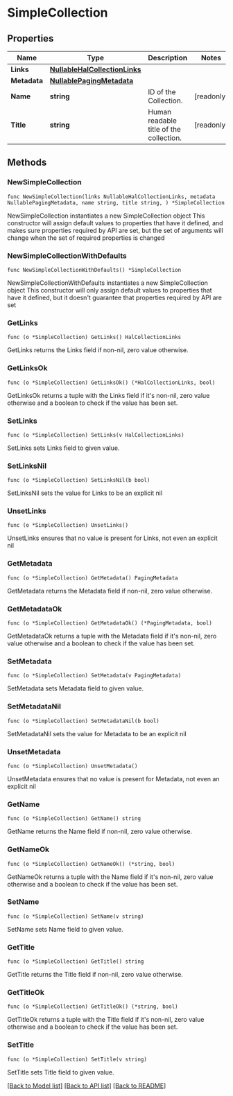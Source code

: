 <!--
Copyright (C) 2020-2023 Arm Limited or its affiliates and Contributors. All rights reserved.
SPDX-License-Identifier: Apache-2.0
-->
# SimpleCollection

## Properties

Name | Type | Description | Notes
------------ | ------------- | ------------- | -------------
**Links** | [**NullableHalCollectionLinks**](HalCollectionLinks.md) |  | 
**Metadata** | [**NullablePagingMetadata**](PagingMetadata.md) |  | 
**Name** | **string** | ID of the Collection. | [readonly] 
**Title** | **string** | Human readable title of the collection. | [readonly] 

## Methods

### NewSimpleCollection

`func NewSimpleCollection(links NullableHalCollectionLinks, metadata NullablePagingMetadata, name string, title string, ) *SimpleCollection`

NewSimpleCollection instantiates a new SimpleCollection object
This constructor will assign default values to properties that have it defined,
and makes sure properties required by API are set, but the set of arguments
will change when the set of required properties is changed

### NewSimpleCollectionWithDefaults

`func NewSimpleCollectionWithDefaults() *SimpleCollection`

NewSimpleCollectionWithDefaults instantiates a new SimpleCollection object
This constructor will only assign default values to properties that have it defined,
but it doesn't guarantee that properties required by API are set

### GetLinks

`func (o *SimpleCollection) GetLinks() HalCollectionLinks`

GetLinks returns the Links field if non-nil, zero value otherwise.

### GetLinksOk

`func (o *SimpleCollection) GetLinksOk() (*HalCollectionLinks, bool)`

GetLinksOk returns a tuple with the Links field if it's non-nil, zero value otherwise
and a boolean to check if the value has been set.

### SetLinks

`func (o *SimpleCollection) SetLinks(v HalCollectionLinks)`

SetLinks sets Links field to given value.


### SetLinksNil

`func (o *SimpleCollection) SetLinksNil(b bool)`

 SetLinksNil sets the value for Links to be an explicit nil

### UnsetLinks
`func (o *SimpleCollection) UnsetLinks()`

UnsetLinks ensures that no value is present for Links, not even an explicit nil
### GetMetadata

`func (o *SimpleCollection) GetMetadata() PagingMetadata`

GetMetadata returns the Metadata field if non-nil, zero value otherwise.

### GetMetadataOk

`func (o *SimpleCollection) GetMetadataOk() (*PagingMetadata, bool)`

GetMetadataOk returns a tuple with the Metadata field if it's non-nil, zero value otherwise
and a boolean to check if the value has been set.

### SetMetadata

`func (o *SimpleCollection) SetMetadata(v PagingMetadata)`

SetMetadata sets Metadata field to given value.


### SetMetadataNil

`func (o *SimpleCollection) SetMetadataNil(b bool)`

 SetMetadataNil sets the value for Metadata to be an explicit nil

### UnsetMetadata
`func (o *SimpleCollection) UnsetMetadata()`

UnsetMetadata ensures that no value is present for Metadata, not even an explicit nil
### GetName

`func (o *SimpleCollection) GetName() string`

GetName returns the Name field if non-nil, zero value otherwise.

### GetNameOk

`func (o *SimpleCollection) GetNameOk() (*string, bool)`

GetNameOk returns a tuple with the Name field if it's non-nil, zero value otherwise
and a boolean to check if the value has been set.

### SetName

`func (o *SimpleCollection) SetName(v string)`

SetName sets Name field to given value.


### GetTitle

`func (o *SimpleCollection) GetTitle() string`

GetTitle returns the Title field if non-nil, zero value otherwise.

### GetTitleOk

`func (o *SimpleCollection) GetTitleOk() (*string, bool)`

GetTitleOk returns a tuple with the Title field if it's non-nil, zero value otherwise
and a boolean to check if the value has been set.

### SetTitle

`func (o *SimpleCollection) SetTitle(v string)`

SetTitle sets Title field to given value.



[[Back to Model list]](../README.md#documentation-for-models) [[Back to API list]](../README.md#documentation-for-api-endpoints) [[Back to README]](../README.md)


